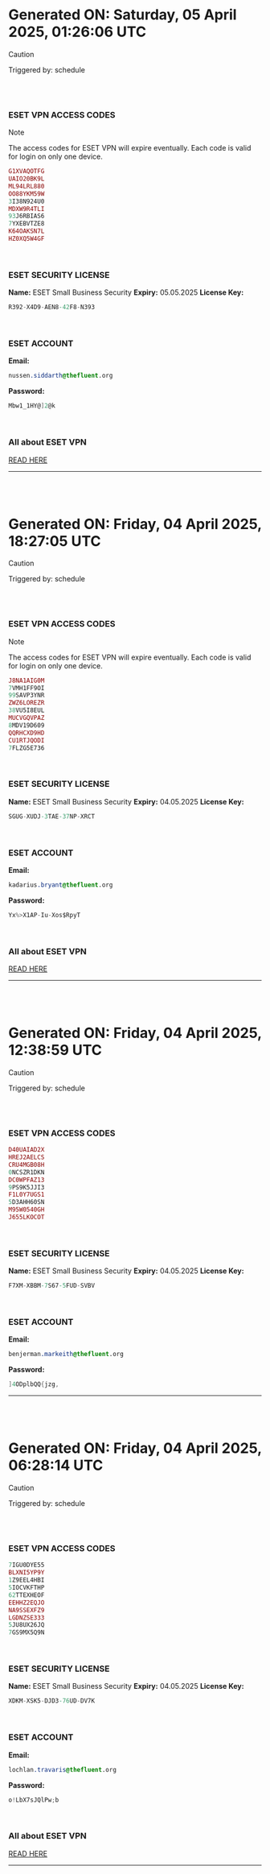 # Generated ON: Saturday, 05 April 2025, 01:26:06 UTC

> [!CAUTION]
> Triggered by: schedule

<br><br>

### ESET VPN ACCESS CODES

> [!NOTE]
> The access codes for ESET VPN will expire eventually.
> Each code is valid for login on only one device.

```ruby
G1XVAQOTFG
UAIO20BK9L
ML94LRL880
OO88YKM59W
3I38N924U0
MDXW9R4TLI
93J6RBIAS6
7YXEBVTZE8
K64OAKSN7L
HZ0XQ5W4GF
```

<br>

### ESET SECURITY LICENSE

**Name:** ESET Small Business Security
**Expiry:** 05.05.2025
**License Key:**

```POV-Ray SDL
R392-X4D9-AEN8-42F8-N393
```

<br>

### ESET ACCOUNT

**Email:**

```CSS
nussen.siddarth@thefluent.org
```

**Password:**

```POV-Ray SDL
Mbw1_1HY@]2@k
```

<br>

### All about ESET VPN

[READ HERE](https://t.me/F_NiREvil/2113)

---

<br><br>

# Generated ON: Friday, 04 April 2025, 18:27:05 UTC

> [!CAUTION]
> Triggered by: schedule

<br><br>

### ESET VPN ACCESS CODES

> [!NOTE]
> The access codes for ESET VPN will expire eventually.
> Each code is valid for login on only one device.

```ruby
J8NA1AIG0M
7VMH1FF9OI
99SAVP3YNR
ZWZ6LOREZR
38VU5I8EUL
MUCVGQVPAZ
8MDV19D609
QQRHCXD9HD
CU1RTJQODI
7FLZG5E736
```

<br>

### ESET SECURITY LICENSE

**Name:** ESET Small Business Security
**Expiry:** 04.05.2025
**License Key:**

```POV-Ray SDL
SGUG-XUDJ-3TAE-37NP-XRCT
```

<br>

### ESET ACCOUNT

**Email:**

```CSS
kadarius.bryant@thefluent.org
```

**Password:**

```POV-Ray SDL
Yx%>X1AP-Iu-Xos$RpyT
```

<br>

### All about ESET VPN

[READ HERE](https://t.me/F_NiREvil/2113)

---

<br><br>

# Generated ON: Friday, 04 April 2025, 12:38:59 UTC

> [!CAUTION]
> Triggered by: schedule

<br><br>

### ESET VPN ACCESS CODES

```ruby
D40UAIAD2X
HREJ2AELCS
CRU4MGB08H
0NCSZR1DKN
DC0WPFAZ13
9PS9K5JJI3
F1L0Y7UGS1
5D3AHH60SN
M95W0540GH
J655LKOCOT
```

<br>

### ESET SECURITY LICENSE

**Name:** ESET Small Business Security
**Expiry:** 04.05.2025
**License Key:**

```POV-Ray SDL
F7XM-XBBM-7S67-5FUD-SVBV
```

<br>

### ESET ACCOUNT

**Email:**

```CSS
benjerman.markeith@thefluent.org
```

**Password:**

```POV-Ray SDL
]4ODplbQQ{jzg,
```

---

<br><br>

# Generated ON: Friday, 04 April 2025, 06:28:14 UTC

> [!CAUTION]
> Triggered by: schedule

<br><br>

### ESET VPN ACCESS CODES

```ruby
7IGU0DYE55
BLXNI5YP9Y
1Z9EEL4HBI
5IOCVKFTHP
62TTEXHEOF
EEHHZ2EQJO
NA9SSEXFZ9
LGDNZSE333
5JU8UX26JQ
7GS9MX5Q9N
```

<br>

### ESET SECURITY LICENSE

**Name:** ESET Small Business Security
**Expiry:** 04.05.2025
**License Key:**

```POV-Ray SDL
XDKM-XSK5-DJD3-76UD-DV7K
```

<br>

### ESET ACCOUNT

**Email:**

```CSS
lochlan.travaris@thefluent.org
```

**Password:**

```POV-Ray SDL
o!LbX7sJQlPw;b
```

<br>

### All about ESET VPN

[READ HERE](https://t.me/F_NiREvil/2113)

---
